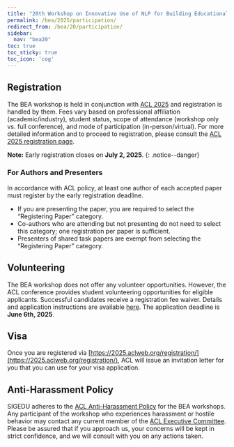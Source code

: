 ```yaml
---
title: "20th Workshop on Innovative Use of NLP for Building Educational Applications: Participation"
permalink: /bea/2025/participation/
redirect_from: /bea/20/participation/
sidebar:
  nav: "bea20"
toc: true
toc_sticky: true
toc_icon: 'cog'
---
```


## Registration

The BEA workshop is held in conjunction with [ACL 2025](https://2025.aclweb.org) and registration is handled by them. Fees vary based on professional affiliation (academic/industry), student status, scope of attendance (workshop only vs. full conference), and mode of participation (in-person/virtual). For more detailed information and to proceed to registration, please consult the [ACL 2025 registration page](https://2025.aclweb.org/registration/).

**Note:** Early registration closes on **July 2, 2025**.
{: .notice--danger}

### For Authors and Presenters

In accordance with ACL policy, at least one author of each accepted paper must register by the early registration deadline. 

- If you are presenting the paper, you are required to select the “Registering Paper” category.
- Co-authors who are attending but not presenting do not need to select this category; one registration per paper is sufficient.
- Presenters of shared task papers are exempt from selecting the “Registering Paper” category.

## Volunteering

The BEA workshop does not offer any volunteer opportunities. However, the ACL conference provides student volunteering opportunities for eligible applicants. Successful candidates receive a registration fee waiver. Details and application instructions are available [here](https://2025.aclweb.org/calls/volunteers/). The application deadline is **June 6th, 2025**.

## Visa

Once you are registered via [https://2025.aclweb.org/registration/](https://2025.aclweb.org/registration/), ACL will issue an invitation letter for you that you can use for your visa application.

## Anti-Harassment Policy

SIGEDU adheres to the <a href="https://www.aclweb.org/adminwiki/index.php?title=Anti-Harassment_Policy">ACL Anti-Harassment Policy</a> for the BEA workshops. Any participant of the workshop who experiences harassment or hostile behavior may contact any current member of the <a href="https://www.aclweb.org/portal/about">ACL Executive Committee</a>. Please be assured that if you approach us, your concerns will be kept in strict confidence, and we will consult with you on any actions taken.